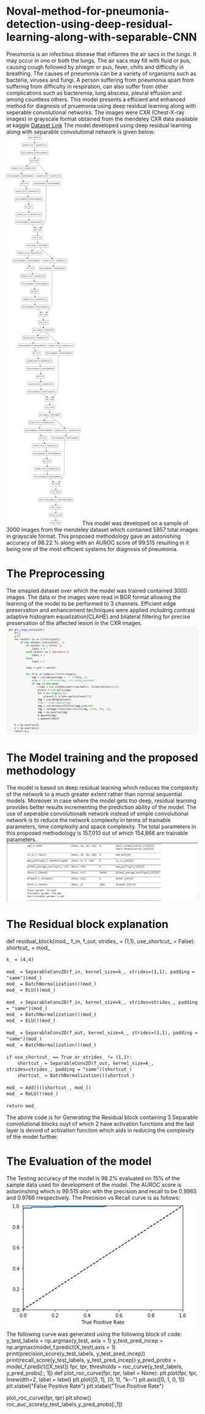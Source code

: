 # Noval-method-for-pneumonia-detection-using-deep-residual-learning-along-with-separable-CNN
Pneumonia is an infectious disease that inflames the air sacs in the lungs. It may occur in one or both the lungs. The air sacs may fill with fluid or pus, causing cough followed by phlegm or pus, fever, chills and difficulty in breathing. The causes of pneumonia can be a variety of organisms such as bacteria, viruses and fungi. A person suffering from pneumonia apart from suffering from difficulty in respiration, can also suffer from other complications such as bacteremia, lung abscess, pleural effusion and among countless others. 
This model presents a efficient and enhanced method for diagnosis of pnuemonia using deep residual learning along with seperable convolutional networks. 
The images were CXR (Chest-X-ray images) in grayscale format obtained from the mendeley CXR data available at kaggle [Dataset Link](https://www.kaggle.com/parthachakraborty/pneumonia-chest-x-ray) 
The model developed using deep residual learning along with separable convolutional network is given below: 
![Model](freeze_model.png) 
This model was developed on a sample of 3000 images from the mendeley dataset which contained 5857 total images in grayscale format.
This proposed methodology gave an astonishing accuracy of 98.22 % along with an AUROC score of 99.515 resulting in it being one of the most efficient systems for diagnosis of pneumonia. 
# The Preprocessing 
The smapled dataset over which the model was trained contained 3000 images. The data or the images were read in BGR format allowing the learning of the model to be performed to 3 channels. Efficient edge preservation and enhancement techniques were applied including contrast adaptive histogram equalization(CLAHE) and bilateral filtering for precise preservation of the affected lesion in the CXR images. 
![Preprocessing](Capture.PNG) 
# The Model training and the proposed methodology 
The model is based on deep residual learning which reduces the complexity of the network to a much greater extent rather than normal sequential models. Moreover in case where the model gets too deep, residual learning provides better results incrementing the prediction ability of the model. The use of seperable convolutionalk network instead of simple convolutional network is to reduce the network complexity in terms of trainable parameters, time complexity and space complexity. 
The total parameters in this proposed methodology is 157,010 out of which 154,866 are trainable parameters. 
![](Capture1.PNG) 
# The Residual block explanation 
 
def residual_block(mod_, f_in, f_out, strides_ = (1,1), use_shortcut_ = False):   
    shortcut_ = mod_
    
    k_ = (4,4)
    
    mod_ = SeparableConv2D(f_in, kernel_size=k_, strides=(1,1), padding = "same")(mod_)
    mod_ = BatchNormalization()(mod_)
    mod_ = ELU()(mod_)
    
    mod_ = SeparableConv2D(f_in, kernel_size=k_, strides=strides_, padding = "same")(mod_)
    mod_ = BatchNormalization()(mod_)
    mod_ = ELU()(mod_)
    
    mod_ = SeparableConv2D(f_out, kernel_size=k_, strides=(1,1), padding = "same")(mod_)
    mod_ = BatchNormalization()(mod_)
    
    if use_shortcut_ == True or strides_ != (1,1):
        shortcut_ = SeparableConv2D(f_out, kernel_size=k_, strides=strides_, padding = "same")(shortcut_)
        shortcut_ = BatchNormalization()(shortcut_)
        
    mod_ = Add()([shortcut_, mod_])
    mod_ = ReLU()(mod_)
    
    return mod_
 The above code is for Generating the Residual block containing 3 Separable convolutional blocks ouyt of which 2 have activation functions and the last layer is devoid of activation function which aids in reducing the complexity of the model further. 
 # The Evaluation of the model 
The Testing accuracy of the model is 98.2% evaluated on 15% of the sample data used for development of the model. 
The AUROC score is astoninshing which is 99.515 alon with the precision and recall to be 0.9965 and 0.9766 rrespectively. 
The Precision vs Recall curve is as follows:  
![PR curve](pr.PNG)  
The following curve was generated using the following block of code: 
y_test_labels = np.argmax(y_test, axis = 1)
y_test_pred_incep = np.argmax(model_f.predict(X_test),axis = 1)
print(precision_score(y_test_labels, y_test_pred_incep))
print(recall_score(y_test_labels, y_test_pred_incep)) 
y_pred_probs = model_f.predict([X_test])
fpr, tpr, thresholds = roc_curve(y_test_labels, y_pred_probs[:, 1])
def plot_roc_curve(fpr, tpr, label = None):
    plt.plot(fpr, tpr, linewidth=2, label = label)
    plt.plot([0, 1], [0, 1], "k--")
    plt.axis([0, 1, 0, 1])
    plt.xlabel("False Positive Rate")
    plt.xlabel("True Positive Rate")

plot_roc_curve(fpr, tpr)
plt.show()
roc_auc_score(y_test_labels,y_pred_probs[:,1])
